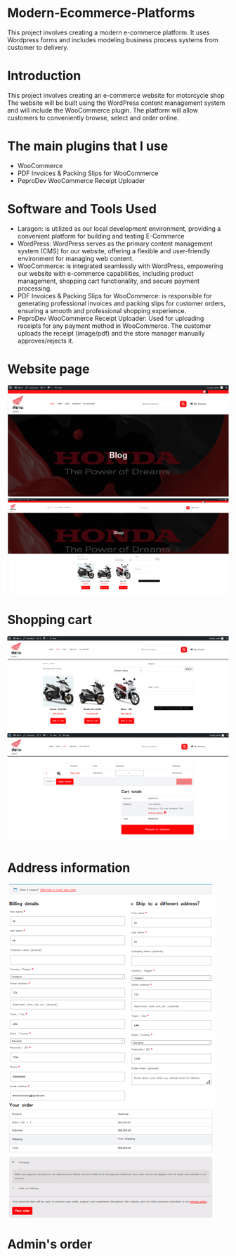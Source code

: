 # Modern-Ecommerce-Platforms
This project involves creating a modern e-commerce platform. It uses Wordpress forms and includes modeling business process systems from customer to delivery.

# Introduction
This project involves creating an e-commerce website for motorcycle shop The website will be built using the WordPress content management system and will include the 
WooCommerce plugin. The platform will allow customers to conveniently browse, select and order online.

# The main plugins that I use
- WooCommerce
- PDF Invoices & Packing Slips for WooCommerce
- PeproDev WooCommerce Receipt Uploader

# Software and Tools Used
- Laragon: is utilized as our local development environment, providing a convenient platform for building and testing  E-Commerce
- WordPress: WordPress serves as the primary content management system (CMS) for our website, offering a flexible and user-friendly environment for managing web content.
- WooCommerce: is integrated seamlessly with WordPress, empowering our website with e-commerce capabilities, including product management, shopping cart 
functionality, and secure payment processing.
- PDF Invoices & Packing Slips for WooCommerce: is responsible for generating professional invoices and packing slips for customer orders, ensuring a smooth and professional shopping experience.
- PeproDev WooCommerce Receipt Uploader: Used for uploading receipts for any payment method in WooCommerce. The customer uploads the receipt (image/pdf) and the store manager manually approves/rejects it.

# Website page
![Digram img](img/1.png)
![Digram img](img/2.png)

# Shopping cart
![Digram img](img/3.png)
![Digram img](img/4.png)

# Address information
![Digram img](img/5.png)

# Admin's order
